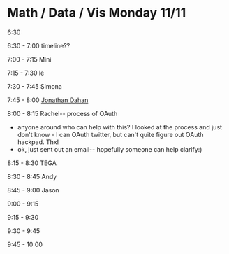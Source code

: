 # Math / Data / Vis Monday 11/11

6:30

6:30 - 7:00 timeline??

7:00 - 7:15 Mini

7:15 - 7:30 le

7:30 - 7:45 Simona

7:45 - 8:00 [Jonathan Dahan](/ep/profile/uABG7ngMwBe)

8:00 - 8:15 Rachel-- process of OAuth

*   anyone around who can help with this? I looked at the process and just don't know - I can OAuth twitter, but can't quite figure out OAuth hackpad. Thx!
*   ok, just sent out an email-- hopefully someone can help clarify:) 

8:15 - 8:30 TEGA

8:30 - 8:45 Andy

8:45 - 9:00 Jason 

9:00 - 9:15

9:15 - 9:30

9:30 - 9:45

9:45 - 10:00